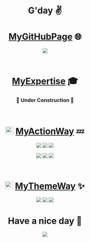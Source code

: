 <div align="center">

# G'day :v:

# [MyGitHubPage](https://sitdisch.github.io/ "Visit me") :globe_with_meridians:
<a align="center" href="https://sitdisch.github.io/" title="Visit me" target="_blank"><img src="https://repository-images.githubusercontent.com/204969045/f53a1280-4a8d-11eb-9755-ad98f6c6ca18" /></a>

<br>

# [MyExpertise](https://sitdisch.github.io/#myexpertise "Explore this") :mortar_board:

### :hammer: **Under Construction** :wrench:

<br>

# <a href="https://github.com/myactionway" title="Explore this" target="_blank"><img src="https://avatars.githubusercontent.com/u/80457499?s=60&amp;v=4" alt="@MyActionWay" size="25" height="25" width="25" class="avatar "></img></a> [MyActionWay](https://github.com/myactionway "Explore this") :zzz:
<a align="center" href="https://github.com/myactionway/lighthouse-badger-action" title="Explore this" target="_blank"><img src="https://repository-images.githubusercontent.com/359823564/31d7b800-af1f-11eb-8d4b-431075ac940c"/></a>
<a href="https://github.com/myactionway/lighthouse-badger-action" title="Explore this" target="_blank"><img src="https://github-readme-stats.vercel.app/api/pin/?username=myactionway&repo=lighthouse-badger-action&theme=monokai" /></a>
<a href="https://github.com/myactionway/lighthouse-badger-workflows" title="Explore this" target="_blank"><img src="https://github-readme-stats.vercel.app/api/pin/?username=myactionway&repo=lighthouse-badger-workflows&theme=monokai" /></a>

<a align="center" href="https://github.com/myactionway/branch-pruner-action" title="Explore this" target="_blank"><img src="https://repository-images.githubusercontent.com/352585084/3bae0d80-bb12-11eb-86c4-c420ef0fec71"/></a>
<a href="https://github.com/myactionway/branch-pruner-action" title="Explore this" target="_blank"><img src="https://github-readme-stats.vercel.app/api/pin/?username=myactionway&repo=branch-pruner-action&theme=monokai" /></a>
<a href="https://github.com/myactionway/branch-pruner-workflows" title="Explore this" target="_blank"><img src="https://github-readme-stats.vercel.app/api/pin/?username=myactionway&repo=branch-pruner-workflows&theme=monokai" /></a>

<br>

# <a href="https://github.com/mythemeway" title="Explore this" target="_blank"><img src="https://avatars.githubusercontent.com/u/52597090?s=60&amp;v=4" alt="@MyThemeWay" size="25" height="25" width="25" class="avatar "></img></a> [MyThemeWay](https://github.com/mythemeway "Explore this") :sparkles:
<a align="center" href="https://github.com/mythemeway" title="Explore this" target="_blank"><img src="https://i.redd.it/txxr1z113ib61.gif" /></a>
<a href="https://github.com/MyThemeWay/Dark-Particle" title="Explore this" target="_blank"><img src="https://github-readme-stats.vercel.app/api/pin/?username=mythemeway&repo=Dark-Particle&theme=monokai&show_owner" /></a>
<a href="https://github.com/MyThemeWay/Light-Particle" title="Explore this" target="_blank"><img src="https://github-readme-stats.vercel.app/api/pin/?username=mythemeway&repo=Light-Particle" /></a>

# Have a nice day :wave:
![](https://visitor-badge.glitch.me/badge?page_id=sitdisch.sitdisch)
</div>

